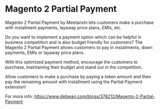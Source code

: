 # Magento 2 Partial Payment
Magento 2 Partial Payment by Meetanshi lets customers make a purchase with installment payments, layaway price plans, EMIs, etc.

Do you want to implement a payment option which can be helpful in business competition and is also budget friendly for customers? The Magento 2 Partial Payment allows customers to pay in installments, down payments, EMIs or layaway price plans.

With this optimized payment method, encourage the customers to purchase, maintaining their budget and stand out in the competition.

Allow customers to make a purchase by paying a token amount and then pay the remaining amount with installment using the Partial Payment extension!

For more info: https://www.debwan.com/blogs/378212/Magento-2-Partial-Payment

